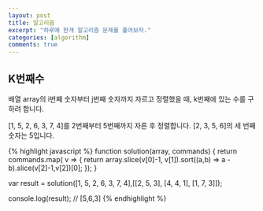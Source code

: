 ```yaml
---
layout: post
title: 알고리즘
excerpt: "하루에 한개 알고리즘 문제를 풀어보자."
categories: [algorithm]
comments: true
---
```


## K번째수

배열 array의 i번째 숫자부터 j번째 숫자까지 자르고 정렬했을 때, k번째에 있는 수를 구하려 합니다.

[1, 5, 2, 6, 3, 7, 4]를 2번째부터 5번째까지 자른 후 정렬합니다. [2, 3, 5, 6]의 세 번째 숫자는 5입니다.

{% highlight javascript %}
function solution(array, commands) {
    return commands.map( v => {
        return array.slice(v[0]-1, v[1]).sort((a,b) => a - b).slice(v[2]-1,v[2])[0];
    });
}

var result = solution([1, 5, 2, 6, 3, 7, 4],[[2, 5, 3], [4, 4, 1], [1, 7, 3]]);

console.log(result); // [5,6,3]
{% endhighlight %}